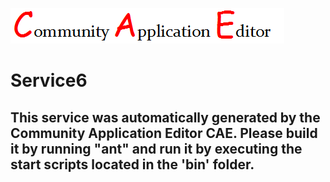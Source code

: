 ![CAE](https://github.com/PhilCAEOrg2/microservice-70/blob/master/img/logo.png)  

Service6
===================


This service was automatically generated by the Community Application Editor CAE. Please build it by running "ant" and run it by executing the start scripts located in the 'bin' folder.
---------------
